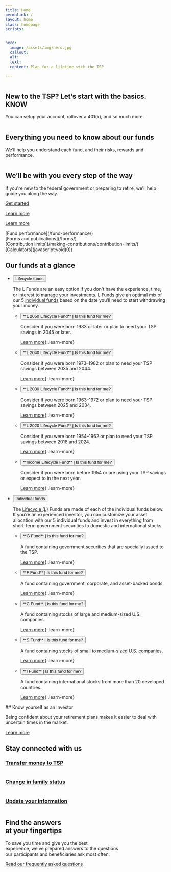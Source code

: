 ```yaml
---
title: Home
permalink: /
layout: home
class: homepage
scripts:


hero:
  image: /assets/img/hero.jpg
  callout:
  alt:
  text:
  content: Plan for a lifetime with the TSP

---
```


<section class="home-getting-started">
<div class="usa-grid">

<!-- NEW TO THE TSP? -->
<div class="usa-width-one-third" markdown="1">
<div>
<img src="{{ site.baseurl }}/assets/img/icons/sun.svg" alt="">
</div>

## New to the TSP? Let’s start with the basics. KNOW

You can setup your account, rollover a 401(k), and so much more.

</div>

<!-- EVERYTHING YOU NEED -->
<div class="usa-width-one-third" markdown="1">
<div class="">
<img src="{{ site.baseurl }}/assets/img/icons/graph_up.svg" alt="">
</div>

## Everything you need to know about our funds

We’ll help you understand each fund, and their risks, rewards and performance.

</div>
<!-- WE'LL BE WITH YOU -->
<div class="usa-width-one-third" markdown="1">
<div>
<img src="{{ site.baseurl }}/assets/img/icons/team_blue.svg" alt="" class="team">
</div>

## We’ll be with you every step of the way

If you're new to the federal government or preparing to retire, we'll help guide you along the way.

</div>

</div>
<!-- LEARN MORE -->
<div class="usa-grid usa-learn-more">

<!-- NEW TO THE TSP? -->
<div class="usa-width-one-third" markdown="1">

[Get started](/account-basics/)
</div>

<!-- EVERYTHING YOU NEED -->
<div class="usa-width-one-third" markdown="1">

[Learn more](/how-to-invest/)

</div>
<!-- WE'LL BE WITH YOU -->
<div class="usa-width-one-third" markdown="1">

[Learn more](/planning-for-life-events/)

</div>

</div>
</section>

<!-- QUICK LINKS -->
<section class="quick-links">
  <div class="usa-grid">
  <div class="usa-width-one-fourth" markdown="1">
  [Fund performance](/fund-performance/)
  </div>
  <div class="usa-width-one-fourth" markdown="1">
  [Forms and publications](/forms/)
  </div>
  <div class="usa-width-one-fourth" markdown="1">
  [Contribution limits](/making-contributions/contribution-limits/)
  </div>
  <div class="usa-width-one-fourth" markdown="1">
  [Calculators](javascript:void(0))
  </div>
  </div>
</section>


<!-- OUR FUNDS AT A GLANCE -->
<section class="home-our-funds" markdown="1">

## Our funds at a glance

<div class="usa-grid">
<div class="usa-width-one-whole" markdown="1">

<ul class="usa-accordion usa-tabs our-funds">
<!-- Lifecycle funds -->
<li>
<button class="usa-accordion-button"
aria-expanded="true"
aria-controls="a1">
Lifecycle funds
</button>
  <div id="a1" class="usa-accordion-content" markdown="1">

  The L Funds are an easy option if you don't have the experience, time, or interest to manage your investments. L Funds give an optimal mix of our 5 [individual funds](javascript:void(0)) based on the date you’ll need to start withdrawing your money.

  <ul class="usa-accordion lifecycle-funds">
  <li>
  <button class="usa-accordion-button"
  aria-expanded="false"
  aria-controls="a3" markdown="1">
  **L 2050 Lifecycle Fund** | <span class="secondary">Is this fund for me?</span>
  </button>
  <div id="a3" class="usa-accordion-content" markdown="1">

  Consider if you were born 1983 or later or plan to need your TSP savings in 2045 or later.

  [Learn more](/funds-lifecycle/l-2050/){:.learn-more}

  </div>
  </li>

  <li>
  <button class="usa-accordion-button"
  aria-expanded="false"
  aria-controls="a4" markdown="1">
  **L 2040 Lifecycle Fund** | <span class="secondary">Is this fund for me?</span>
  </button>
  <div id="a4" class="usa-accordion-content" markdown="1">

  Consider if you were born 1973–1982 or plan to need your TSP savings between 2035 and 2044.

  [Learn more](/funds-lifecycle/l-2040/){:.learn-more}

  </div>
  </li>
  <li>
  <button class="usa-accordion-button"
  aria-expanded="false"
  aria-controls="a5" markdown="1">
  **L 2030 Lifecycle Fund** | <span class="secondary">Is this fund for me?</span>
  </button>
  <div id="a5" class="usa-accordion-content" markdown="1">

  Consider if you were born 1963–1972 or plan to need your TSP savings between 2025 and 2034.

  [Learn more](/funds-lifecycle/l-2030/){:.learn-more}

  </div>
  </li>

  <li>
  <button class="usa-accordion-button"
  aria-expanded="false"
  aria-controls="a6" markdown="1">
  **L 2020 Lifecycle Fund** | <span class="secondary">Is this fund for me?</span>
  </button>
  <div id="a6" class="usa-accordion-content" markdown="1">

  Consider if you were born 1954–1962 or plan to need your TSP savings between 2018 and 2024.

  [Learn more](/funds-lifecycle/l-2020/){:.learn-more}

  </div>
  </li>
  <li>
  <button class="usa-accordion-button"
  aria-expanded="false"
  aria-controls="a7" markdown="1">
  **Income Lifecycle Fund** | <span class="secondary">Is this fund for me?</span>
  </button>
  <div id="a7" class="usa-accordion-content" markdown="1">

  Consider if you were born before 1954 or are using your TSP savings or expect to in the next year.

  [Learn more](/funds-lifecycle/l-income/){:.learn-more}

  </div>
  </li>
  </ul>
  </div>
  </li>
  <!-- Individual funds -->
  <li>
  <button class="usa-accordion-button"
  aria-expanded="false"
  aria-controls="a2">
  Individual funds
  </button>
  <div id="a2" class="usa-accordion-content" markdown="1">

  The [Lifecycle (L)](javascript:void(0)) Funds are made of each of the individual funds below. If you’re an experienced investor, you can customize your asset allocation with our 5 individual funds and invest in everything from short-term government securities to domestic and international stocks.

  <ul class="usa-accordion lifecycle-funds">
  <li>
  <button class="usa-accordion-button"
  aria-expanded="false"
  aria-controls="i1" markdown="1">
  **G Fund** | <span class="secondary">Is this fund for me?</span>
  </button>
  <div id="i1" class="usa-accordion-content" markdown="1">

  A fund containing government securities that are specially issued to the TSP.

  [Learn more](/funds-individual/g-fund/){:.learn-more}

  </div>
  </li>

  <li>
  <button class="usa-accordion-button"
  aria-expanded="false"
  aria-controls="i2" markdown="1">
  **F Fund** | <span class="secondary">Is this fund for me?</span>
  </button>
  <div id="i2" class="usa-accordion-content" markdown="1">

  A fund containing government, corporate, and asset-backed bonds.

  [Learn more](/funds-individual/f-fund/){:.learn-more}

  </div>
  </li>
  <li>
  <button class="usa-accordion-button"
  aria-expanded="false"
  aria-controls="i3" markdown="1">
  **C Fund** | <span class="secondary">Is this fund for me?</span>
  </button>
  <div id="i3" class="usa-accordion-content" markdown="1">

  A fund containing stocks of large and medium-sized U.S. companies.

  [Learn more](/funds-individual/c-fund/){:.learn-more}

  </div>
  </li>

  <li>
  <button class="usa-accordion-button"
  aria-expanded="false"
  aria-controls="i4" markdown="1">
  **S Fund** | <span class="secondary">Is this fund for me?</span>
  </button>
  <div id="i4" class="usa-accordion-content" markdown="1">

  A fund containing stocks of small to medium-sized U.S. companies.

  [Learn more](/funds-individual/s-fund/){:.learn-more}

  </div>
  </li>
  <li>
  <button class="usa-accordion-button"
  aria-expanded="false"
  aria-controls="i5" markdown="1">
  **I Fund** | <span class="secondary">Is this fund for me?</span>
  </button>
  <div id="i5" class="usa-accordion-content" markdown="1">

  A fund containing international stocks from more than 20 developed countries.

  [Learn more](/funds-individual/i-fund/){:.learn-more}

  </div>
  </li>
  </ul>

  </div>
  </li>
  </ul>
</div>
</div>
</section>

<!-- WHEN YOU KNOW YOURSELF -->
<section class="section-investor">
<div class="usa-grid">
<div class="usa-width-one-half usa-learn-more" markdown="1">
## Know yourself as an investor

Being confident about your retirement plans makes it easier to deal with uncertain times in the market.

[Learn more](/how-to-invest/before-you-invest/)
<!-- maybe link to BYI tool or Stick to Your Plan language that I just discovered doesn't, but should and will eventually exist. -->
</div>
</div>
</section>

<!-- STAY CONNECTED -->
<section class="section-connected" markdown="1">

## Stay connected with us

<div class="usa-grid">
<!-- Transfers money to TSP -->
<div class="usa-width-one-third" markdown="1">

### [Transfer money to TSP](/account-basics/move-money-into-tsp/)

<img src="{{ site.baseurl }}/assets/img/icons/money.svg" alt="">
</div>

<!-- Change in family status -->
<div class="usa-width-one-third" markdown="1">

### [Change in family status](/planning-for-life-events/changes-in-your-family-status/)

<img src="{{ site.baseurl }}/assets/img/icons/family_blue.svg" alt="">
</div>

<!-- Update your information -->
<div class="usa-width-one-third" markdown="1">

### [Update your information](/account-basics/update-personal-information/)

<img src="{{ site.baseurl }}/assets/img/icons/individual_blue.svg" alt="" class="team">
</div>

</div>
</section>

<!-- FIND THE ANSWERS -->
<section class="section-find-answers">
<div class="usa-grid">
<div class="usa-width-one-whole" markdown="1">

## Find the answers<br />at your fingertips

To save you time and give you the best<br />
experience, we’ve prepared answers to the questions<br />
our participants and beneficiaries ask most often.

[Read our frequently asked questions](javascript:void(0))
</div>
</div>
</section>
